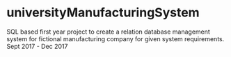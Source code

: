 # universityManufacturingSystem
SQL based first year project to create a relation database management system for fictional manufacturing company for given system requirements. Sept 2017 -  Dec 2017
